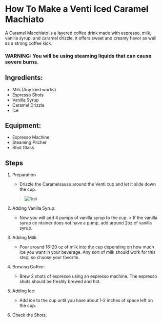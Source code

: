 # How To Make a Venti Iced Caramel Machiato

A Caramel Macchiato is a layered coffee drink made with espresso, milk, vanilla syrup, and caramel drizzle, it offers sweet and creamy flavor as well as a strong coffee kick. 

### WARNING: You will be using steaming liquids that can cause severe burns.

## Ingredients:
- Milk (Any kind works)
- Espresso Shots
- Vanilla Syrup
- Caramel Drizzle
- Ice

## Equipment:
- Espresso Machine
- Steaming Pitcher
- Shot Glass


## Steps

1. Preparation

   - Drizzle the Caramelsause around the Venti cup and let it slide down the cup.

   > ![first](first.jpg)


2. Adding Vanilla Syrup:

   - Now you will add 4 pumps of vanilla syrup to the cup.
     < If the vanilla syrup co ntainer does not have a pump, add around 2oz of vanilla syrup.
    
3. Adding Milk:

   - Pour around 16-20 oz of milk into the cup depending on how much ice you want in your beverage. Any sort of milk should work for this step, so choose your favorite.

4. Brewing Coffee:

   - Brew 2 shots of espresso using an espresso machine. The espresso shots should be freshly brewed and hot.

5. Adding Ice:

   - Add ice to the cup until you have about 1-2 inches of space left on the cup.

6. Check the Shots:
   

